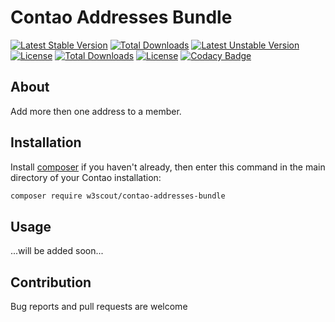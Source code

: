 # Contao Addresses Bundle

[![Latest Stable Version](https://poser.pugx.org/w3scout/contao-addresses-bundle/v/stable)](https://packagist.org/packages/w3scout/contao-addresses-bundle) [![Total Downloads](https://poser.pugx.org/w3scout/contao-addresses-bundle/downloads)](https://packagist.org/packages/w3scout/contao-addresses-bundle) [![Latest Unstable Version](https://poser.pugx.org/w3scout/contao-addresses-bundle/v/unstable)](https://packagist.org/packages/w3scout/contao-addresses-bundle) [![License](https://poser.pugx.org/w3scout/contao-addresses-bundle/license)](https://packagist.org/packages/w3scout/contao-addresses-bundle)
[![Total Downloads](https://poser.pugx.org/w3scout/contao-addresses-bundle/downloads)](https://packagist.org/packages/w3scout/contao-addresses-bundle)
[![License](https://poser.pugx.org/w3scout/contao-addresses-bundle/license)](https://packagist.org/packages/w3scout/contao-addresses-bundle)
[![Codacy Badge](https://api.codacy.com/project/badge/Grade/dc2ad44357284b5895a93764d125580d)](https://www.codacy.com/app/w3scout/contao-addresses-bundle?utm_source=github.com&amp;utm_medium=referral&amp;utm_content=w3scout/contao-addresses-bundle&amp;utm_campaign=Badge_Grade)

## About
Add more then one address to a member.

## Installation
Install [composer](https://getcomposer.org) if you haven't already, then enter this command in the main directory of your Contao installation:
```sh
composer require w3scout/contao-addresses-bundle
```
## Usage
...will be added soon...

## Contribution
Bug reports and pull requests are welcome
